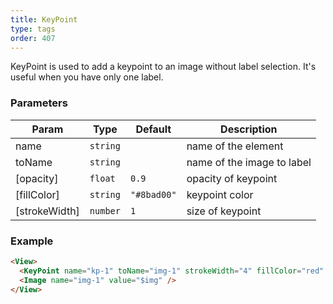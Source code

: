 ```yaml
---
title: KeyPoint
type: tags
order: 407
---
```


KeyPoint is used to add a keypoint to an image without label selection. It's useful when you have only one label.

### Parameters

| Param | Type | Default | Description |
| --- | --- | --- | --- |
| name | <code>string</code> |  | name of the element |
| toName | <code>string</code> |  | name of the image to label |
| [opacity] | <code>float</code> | <code>0.9</code> | opacity of keypoint |
| [fillColor] | <code>string</code> | <code>&quot;#8bad00&quot;</code> | keypoint color |
| [strokeWidth] | <code>number</code> | <code>1</code> | size of keypoint |

### Example
```html
<View>
  <KeyPoint name="kp-1" toName="img-1" strokeWidth="4" fillColor="red" />
  <Image name="img-1" value="$img" />
</View>
```
